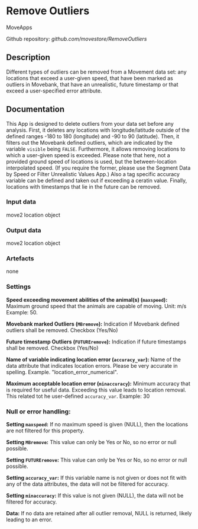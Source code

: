 # Remove Outliers
MoveApps

Github repository: *github.com/movestore/RemoveOutliers*

## Description
Different types of outliers can be removed from a Movement data set: any locations that exceed a user-given speed, that have been marked as outliers in Movebank, that have an unrealistic, future timestamp or that exceed a user-specified error attribute.

## Documentation
This App is designed to delete outliers from your data set before any analysis. First, it deletes any locations with longitude/latitude outside of the defined ranges -180 to 180 (longitude) and -90 to 90 (latitude). Then, it filters out the Movebank defined outliers, which are indicated by the variable `visible` being `FALSE`. Furthermore, it allows removing locations to which a user-given speed is exceeded. Please note that here, not a provided ground speed of locations is used, but the between-location interpolated speed. (If you require the former, please use the Segment Data by Speed or Filter Unrealistic Values App.) Also a tag specific accuracy variable can be defined and taken out if exceeding a ceratin value. Finally, locations with timestamps that lie in the future can be removed.

### Input data
move2 location object

### Output data
move2 location object

### Artefacts
none

### Settings
**Speed exceeding movement abilities of the animal(s) (`maxspeed`):** Maximum ground speed that the animals are capable of moving. Unit: m/s Example: 50.

**Movebank marked Outliers (`MBremove`):** Indication if Movebank defined outliers shall be removed. Checkbox (Yes/No)

**Future timestamp Outliers (`FUTUREremove`):** Indication if future timestamps shall be removed. Checkbox (Yes/No)

**Name of variable indicating location error (`accuracy_var`):** Name of the data attribute that indicates location errors. Please be very accurate in spelling. Example. "location_error_numerical".

**Maximum acceptable location error (`minaccuracy`):** Minimum accuracy that is required for useful data. Exceeding this value leads to location removal. This related tot he user-defined `accuracy_var`. Example: 30

### Null or error handling:
**Setting `maxspeed`:** If no maximum speed is given (NULL), then the locations are not filtered for this property. 

**Setting `MBremove`:** This value can only be Yes or No, so no error or null possible.

**Setting `FUTUREremove`:** This value can only be Yes or No, so no error or null possible.

**Setting `accuracy_var`:** If this variable name is not given or does not fit with any of the data attributes, the data will not be filtered for accuracy.

**Setting `minaccuracy`:** If this value is not given (NULL), the data will not be filtered for accuracy.

**Data:** If no data are retained after all outlier removal, NULL is returned, likely leading to an error.
